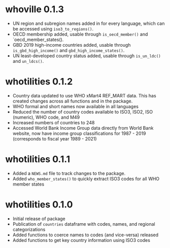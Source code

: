 # whoville 0.1.3

* UN region and subregion names added in for every language, which can be accessed
    using `iso3_to_regions()`.
* OECD membership added, usable through `is_oecd_member()` and `oecd_member_states().
* GBD 2019 high-income countries added, usable through `is_gbd_high_income()` and
    `gbd_high_income_states()`.
* UN least-developed country status added, usable through `is_un_ldc()` and 
    `un_ldcs()`.

# whotilities 0.1.2

* Country data updated to use WHO xMart4 REF_MART data. This has created changes across all functions and in the package.
* WHO formal and short names now available in all languages
* Reduced the number of country codes available to ISO3, ISO2, ISO (numeric), WHO code, and M49
* Increased numbers of countries to 248
* Accessed World Bank Income Group data directly from World Bank website, now have income group classifications for 1987 - 2019 (corresponds to fiscal year 1989 - 2021)

# whotilities 0.1.1

* Added a `NEWS.md` file to track changes to the package.
* Added `who_member_states()` to quickly extract ISO3 codes for all WHO member states

# whotilities 0.1.0

* Initial release of package
* Publication of `countries` dataframe with codes, names, and regional categorizations
* Added functions to coerce names to codes (and vice-versa) released
* Added functions to get key country information using ISO3 codes
